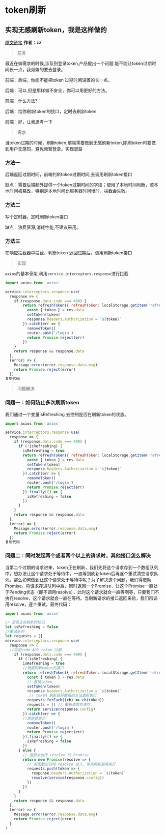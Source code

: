 # token刷新

## 实现无感刷新token，我是这样做的

[原文链接](https://juejin.cn/post/6983582201690456071) **作者：zz**

> 前言

最近在做需求的时候,涉及到登录token,产品提出一个问题:能不能让token过期时间长一点，我频繁的要去登录。

前端：后端，你能不能把token 过期时间设置的长一点。

后端：可以,但是那样做不安全，你可以用更好的方法。

前端：什么方法?

后端：给你刷新token的接口，定时去刷新token

前端：好，让我思考一下

> 需求

当token过期的时候，刷新token,前端需要做到无感刷新token,即刷token时要做到用户无感知，避免频繁登录。实现思路

### 方法一

后端返回过期时间，前端判断token过期时间,去调用刷新token接口

缺点：需要后端额外提供一个token过期时间的字段；使用了本地时间判断，若本地时间被篡改，特别是本地时间比服务器时间慢时，拦截会失败。

### 方法二

写个定时器，定时刷新token接口

缺点：浪费资源,消耗性能,不建议采用。

### 方法三

在响应拦截器中拦截，判断token 返回过期后，调用刷新token接口

> 实现

`axios`的基本骨架,利用`service.interceptors.response`进行拦截

```js
import axios from 'axios'

service.interceptors.response.use(
  response => {
    if (response.data.code === 409) {
        return refreshToken({ refreshToken: localStorage.getItem('refreshToken'), token: getToken() }).then(res => {
          const { token } = res.data
          setToken(token)
          response.headers.Authorization = `${token}`
        }).catch(err => {
          removeToken()
          router.push('/login')
          return Promise.reject(err)
        })
    }
    return response && response.data
  },
  (error) => {
    Message.error(error.response.data.msg)
    return Promise.reject(error)
  })
复制代码
```

> 问题解决

### 问题一：如何防止多次刷新token

我们通过一个变量isRefreshing 去控制是否在刷新token的状态。

```js
import axios from 'axios'

service.interceptors.response.use(
  response => {
    if (response.data.code === 409) {
      if (!isRefreshing) {
        isRefreshing = true
        return refreshToken({ refreshToken: localStorage.getItem('refreshToken'), token: getToken() }).then(res => {
          const { token } = res.data
          setToken(token)
          response.headers.Authorization = `${token}`
        }).catch(err => {
          removeToken()
          router.push('/login')
          return Promise.reject(err)
        }).finally(() => {
          isRefreshing = false
        })
      }
    }
    return response && response.data
  },
  (error) => {
    Message.error(error.response.data.msg)
    return Promise.reject(error)
  })
复制代码
```

### 问题二：同时发起两个或者两个以上的请求时，其他接口怎么解决

当第二个过期的请求进来，token正在刷新，我们先将这个请求存到一个数组队列中，想办法让这个请求处于等待中，一直等到刷新token后再逐个重试清空请求队列。那么如何做到让这个请求处于等待中呢？为了解决这个问题，我们得借助Promise。将请求存进队列中后，同时返回一个Promise，让这个Promise一直处于Pending状态（即不调用resolve），此时这个请求就会一直等啊等，只要我们不执行resolve，这个请求就会一直在等待。当刷新请求的接口返回来后，我们再调用resolve，逐个重试。最终代码：

```js
import axios from 'axios'

// 是否正在刷新的标记
let isRefreshing = false
//重试队列
let requests = []
service.interceptors.response.use(
  response => {
  //约定code 409 token 过期
    if (response.data.code === 409) {
      if (!isRefreshing) {
        isRefreshing = true
        //调用刷新token的接口
        return refreshToken({ refreshToken: localStorage.getItem('refreshToken'), token: getToken() }).then(res => {
          const { token } = res.data
          // 替换token
          setToken(token)
          response.headers.Authorization = `${token}`
           // token 刷新后将数组的方法重新执行
          requests.forEach((cb) => cb(token))
          requests = [] // 重新请求完清空
          return service(response.config)
        }).catch(err => {
        //跳到登录页
          removeToken()
          router.push('/login')
          return Promise.reject(err)
        }).finally(() => {
          isRefreshing = false
        })
      } else {
        // 返回未执行 resolve 的 Promise
        return new Promise(resolve => {
          // 用函数形式将 resolve 存入，等待刷新后再执行
          requests.push(token => {
            response.headers.Authorization = `${token}`
            resolve(service(response.config))
          })
        })
      }
    }
    return response && response.data
  },
  (error) => {
    Message.error(error.response.data.msg)
    return Promise.reject(error)
  }
)
```